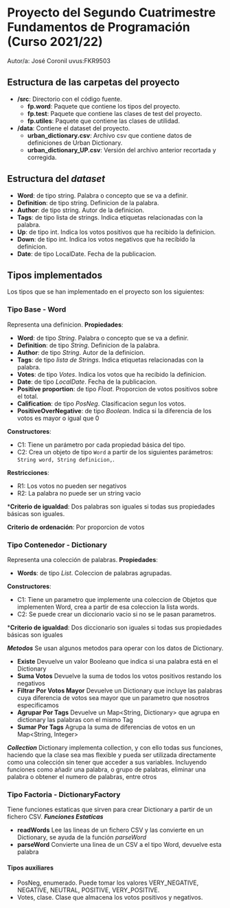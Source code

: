 # Proyecto del Segundo Cuatrimestre Fundamentos de Programación (Curso 2021/22)
Autor/a: José Coronil   uvus:FKR9503


## Estructura de las carpetas del proyecto

* **/src**: Directorio con el código fuente.
  * **fp.word**: Paquete que contiene los tipos del proyecto.
  * **fp.test**: Paquete que contiene las clases de test del proyecto.
  * **fp.utiles**:  Paquete que contiene las clases de utilidad. 
* **/data**: Contiene el dataset del proyecto.
    * **urban_dictionary.csv**: Archivo csv que contiene datos de definiciones de Urban Dictionary.
    * **urban_dictionary_UP.csv**: Versión del archivo anterior recortada y corregida.
    
## Estructura del *dataset*
* **Word**: de tipo string. Palabra o concepto que se va a definir.
* **Definition**: de tipo string. Definicion de la palabra.
* **Author**: de tipo string. Autor de la definicion.
* **Tags**: de tipo lista de strings. Indica etiquetas relacionadas con la palabra.
* **Up**: de tipo int. Indica los votos positivos que ha recibido la definicion.
* **Down**: de tipo int. Indica los votos negativos que ha recibido la definicion.
* **Date**: de tipo LocalDate. Fecha de la publicacion.



## Tipos implementados

Los tipos que se han implementado en el proyecto son los siguientes:

### Tipo Base - Word
Representa una definicion.
**Propiedades**:

* **Word**: de tipo _String_. Palabra o concepto que se va a definir.
* **Definition**: de tipo _String_. Definicion de la palabra.
* **Author**: de tipo _String_. Autor de la definicion.
* **Tags**: de tipo _lista de Strings_. Indica etiquetas relacionadas con la palabra.
* **Votes**: de tipo _Votes_. Indica los votos que ha recibido la definicion.
* **Date**: de tipo _LocalDate_. Fecha de la publicacion.
* **Positive proportion**: de tipo _Float_. Proporcion de votos positivos sobre el total.
* **Calification**: de tipo _PosNeg_. Clasificacion segun los votos.
* **PositiveOverNegative**: de tipo _Boolean_. Indica si la diferencia de los votos es mayor o igual que 0


**Constructores**: 

- C1: Tiene un parámetro por cada propiedad básica del tipo.
- C2: Crea un objeto de tipo ```Word``` a partir de los siguientes parámetros: ```String word, String definicion,```.

**Restricciones**:
 
- R1: Los votos no pueden ser negativos
- R2: La palabra no puede ser un string vacio

***Criterio de igualdad**: Dos palabras son iguales si todas sus propiedades básicas son iguales.

**Criterio de ordenación**: Por proporcion de votos


### Tipo Contenedor - Dictionary 
Representa una colección de palabras.
**Propiedades**:

* **Words**: de tipo _List<Word>_. Coleccion de palabras agrupadas.



**Constructores**: 

- C1: Tiene un parametro que implemente una coleccion de Objetos que implementen Word, crea a partir de esa coleccion la lista words.
- C2: Se puede crear un diccionario vacio si no se le pasan parametros.


***Criterio de igualdad**: Dos diccionario son iguales si todas sus propiedades básicas son iguales

***Metodos*** Se usan algunos metodos para operar con los datos de Dictionary.

* **Existe** Devuelve un valor Booleano que indica si una palabra está en el Dictionary
* **Suma Votos** Devuelve la suma de todos los votos positivos restando los negativos
* **Filtrar Por Votos Mayor** Devuelve un Dictionary que incluye las palabras cuya diferencia de votos sea mayor que un parametro que nosotros especificamos
* **Agrupar Por Tags** Devuelve un Map<String, Dictionary> que agrupa en dictionary las palabras con el mismo Tag
* **Sumar Por Tags** Agrupa la suma de diferencias de votos en un Map<String, Integer>

***Collection*** Dictionary implementa collection, y con ello todas sus funciones, haciendo que la clase sea mas flexible y pueda ser utilizada directamente como una colección sin tener que acceder a sus variables. Incluyendo funciones como añadir una palabra, o grupo de palabras, eliminar una palabra o obtener el numero de palabras, entre otros

### Tipo Factoria - DictionaryFactory
Tiene funciones estaticas que sirven para crear Dictionary a partir de un fichero CSV.
***Funciones Estaticas***

* **readWords** Lee las lineas de un fichero CSV y las convierte en un Dictionary, se ayuda de la función _parseWord_
* **parseWord**  Convierte una linea de un CSV a el tipo Word, devuelve esta palabra
#### Tipos auxiliares

- PosNeg, enumerado. Puede tomar los valores VERY_NEGATIVE, NEGATIVE, NEUTRAL, POSITIVE, VERY_POSITIVE.
- Votes, clase. Clase que almacena los votos positivos y negativos.

